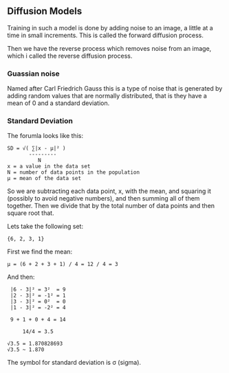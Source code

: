 ## Diffusion Models
Training in such a model is done by adding noise to an image, a little at a time
in small increments. This is called the forward diffusion process.

Then we have the reverse process which removes noise from an image, which i
 called the reverse diffusion process.

### Guassian noise
Named after Carl Friedrich Gauss this is a type of noise that is generated by
adding random values that are normally distributed, that is they have a mean of
0 and a standard deviation.

### Standard Deviation
The forumla looks like this:
```
SD = √( ∑|x - μ|² )         
       ---------
          N
x = a value in the data set
N = number of data points in the population
μ = mean of the data set
```
So we are subtracting each data point, x, with the mean, and squaring it
(possibly to avoid negative numbers), and then summing all of them together.
Then we divide that by the total number of data points and then square root
that.

Lets take the following set:
```
{6, 2, 3, 1}
```
First we find the mean:
```
μ = (6 + 2 + 3 + 1) / 4 = 12 / 4 = 3
```
And then:
```
 |6 - 3|² = 3²  = 9
 |2 - 3|² = -1² = 1 
 |3 - 3|² = 0²  = 0
 |1 - 3|² = -2² = 4

 9 + 1 + 0 + 4 = 14

     14/4 = 3.5

√3.5 = 1.870828693
√3.5 ~ 1.870
```
The symbol for standard deviation is σ (sigma).
